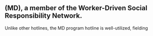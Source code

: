 ## (MD), a member of the Worker-Driven Social Responsibility Network.

Unlike other hotlines, the MD program hotline is well-utilized, ﬁelding